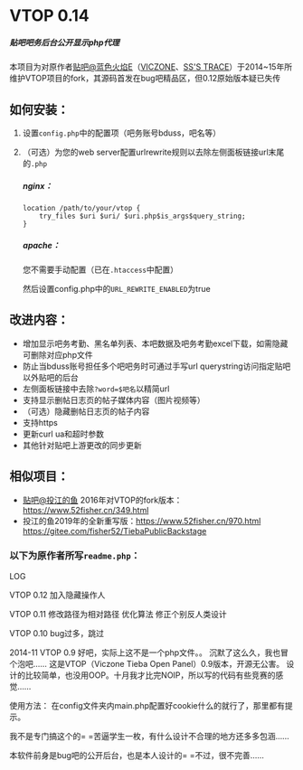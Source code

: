 # VTOP 0.14
##### 贴吧吧务后台公开显示php代理
本项目为对原作者[贴吧@蓝色火焰E](https://tieba.baidu.com/home/main/?un=%E8%93%9D%E8%89%B2%E7%81%AB%E7%84%B0E)（[VICZONE](http://vicz.cn)、[SS'S TRACE](https://sst.st)）于2014~15年所维护VTOP项目的fork，其源码首发在bug吧精品区，但0.12原始版本疑已失传

## 如何安装：
1. 设置`config.php`中的配置项（吧务账号bduss，吧名等）
2. （可选）为您的web server配置urlrewrite规则以去除左侧面板链接url末尾的`.php`
    ##### nginx：
    ```nginx
    location /path/to/your/vtop {
        try_files $uri $uri/ $uri.php$is_args$query_string;
    }
    ```
    ##### apache：
    您不需要手动配置（已在`.htaccess`中配置）

    然后设置config.php中的`URL_REWRITE_ENABLED`为true

## 改进内容：
- 增加显示吧务考勤、黑名单列表、本吧数据及吧务考勤excel下载，如需隐藏可删除对应php文件
- 防止当bduss账号担任多个吧吧务时可通过手写url querystring访问指定贴吧以外贴吧的后台
- 左侧面板链接中去除`?word=$吧名`以精简url
- 支持显示删帖日志页的帖子媒体内容（图片视频等）
- （可选）隐藏删帖日志页的帖子内容
- 支持https
- 更新curl ua和超时参数
- 其他针对贴吧上游更改的同步更新

## 相似项目：
- [贴吧@投江的鱼](https://tieba.baidu.com/home/main/?un=%E6%8A%95%E6%B1%9F%E7%9A%84%E9%B1%BC) 2016年对VTOP的fork版本：https://www.52fisher.cn/349.html
- 投江的鱼2019年的全新重写版：https://www.52fisher.cn/970.html https://gitee.com/fisher52/TiebaPublicBackstage

### 以下为原作者所写`readme.php`：

LOG

VTOP 0.12
加入隐藏操作人

VTOP 0.11
修改路径为相对路径
优化算法
修正个别反人类设计

 VTOP 0.10 bug过多，跳过

2014-11 VTOP 0.9
好吧，实际上这不是一个php文件。。
沉默了这么久，我也冒个泡吧……
这是VTOP（Viczone Tieba Open Panel）0.9版本，开源无公害。
设计的比较简单，也没用OOP。十月我才比完NOIP，所以写的代码有些竞赛的感觉……

使用方法：
在config文件夹内main.php配置好cookie什么的就行了，那里都有提示。

我不是专门搞这个的= =苦逼学生一枚，有什么设计不合理的地方还多多包涵……

本软件前身是bug吧的公开后台，也是本人设计的= =不过，很不完善……
